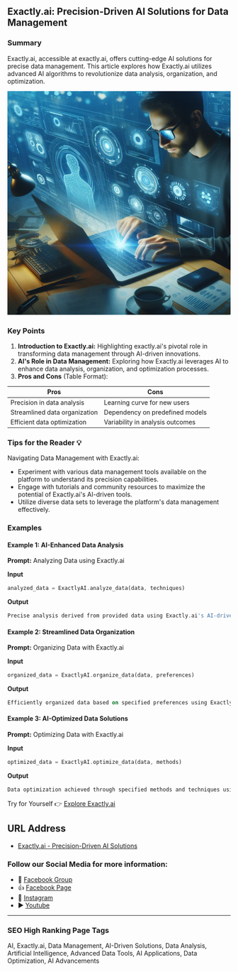 ## Exactly.ai: Precision-Driven AI Solutions for Data Management

### Summary
Exactly.ai, accessible at exactly.ai, offers cutting-edge AI solutions for precise data management. This article explores how Exactly.ai utilizes advanced AI algorithms to revolutionize data analysis, organization, and optimization.

<img src="exactly-ai.webp" alt="exactly-ai">

### Key Points

1. **Introduction to Exactly.ai:** Highlighting exactly.ai's pivotal role in transforming data management through AI-driven innovations.
2. **AI's Role in Data Management:** Exploring how Exactly.ai leverages AI to enhance data analysis, organization, and optimization processes.
3. **Pros and Cons** (Table Format):

| Pros                                 | Cons                                |
|--------------------------------------|-------------------------------------|
| Precision in data analysis            | Learning curve for new users        |
| Streamlined data organization        | Dependency on predefined models     |
| Efficient data optimization          | Variability in analysis outcomes    |

### Tips for the Reader 💡
Navigating Data Management with Exactly.ai:
- Experiment with various data management tools available on the platform to understand its precision capabilities.
- Engage with tutorials and community resources to maximize the potential of Exactly.ai's AI-driven tools.
- Utilize diverse data sets to leverage the platform's data management effectively.

### Examples

#### Example 1: AI-Enhanced Data Analysis
**Prompt:** Analyzing Data using Exactly.ai

**Input**
```dart
analyzed_data = ExactlyAI.analyze_data(data, techniques)
```

**Output**
```dart
Precise analysis derived from provided data using Exactly.ai's AI-driven analysis techniques.
```

#### Example 2: Streamlined Data Organization
**Prompt:** Organizing Data with Exactly.ai

**Input**
```dart
organized_data = ExactlyAI.organize_data(data, preferences)
```

**Output**
```dart
Efficiently organized data based on specified preferences using Exactly.ai's streamlined organization tools.
```

#### Example 3: AI-Optimized Data Solutions
**Prompt:** Optimizing Data with Exactly.ai

**Input**
```dart
optimized_data = ExactlyAI.optimize_data(data, methods)
```

**Output**
```dart
Data optimization achieved through specified methods and techniques using Exactly.ai's AI-powered solutions.
```

Try for Yourself 👉 <a href="https://exactly.ai" target="_blank">Explore Exactly.ai</a>

## URL Address
- <a href="https://exactly.ai" target="_blank">Exactly.ai - Precision-Driven AI Solutions</a>

### Follow our Social Media for more information:
- 📘 <a href="https://www.facebook.com/groups/trionxai" target="_blank">Facebook Group</a>
- 👍 <a href="https://www.facebook.com/ai.trionxai" target="_blank">Facebook Page</a>
- 📸 <a href="https://www.instagram.com/trionxai/" target="_blank">Instagram</a>
- ▶️ <a href="https://www.youtube.com/@robotdocs/" target="_blank">Youtube</a>

<hr>

### SEO High Ranking Page Tags
AI, Exactly.ai, Data Management, AI-Driven Solutions, Data Analysis, Artificial Intelligence, Advanced Data Tools, AI Applications, Data Optimization, AI Advancements